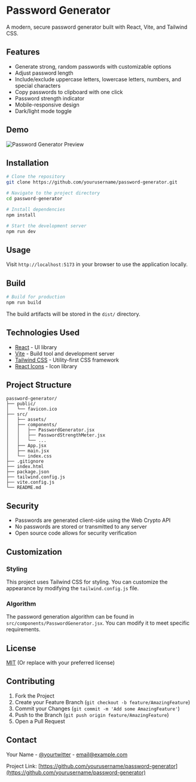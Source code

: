 # Password Generator

A modern, secure password generator built with React, Vite, and Tailwind CSS.

## Features

- Generate strong, random passwords with customizable options
- Adjust password length
- Include/exclude uppercase letters, lowercase letters, numbers, and special characters
- Copy passwords to clipboard with one click
- Password strength indicator
- Mobile-responsive design
- Dark/light mode toggle

## Demo

![Password Generator Preview](./Screenshot%202025-03-13%20at%209.43.56 PM.png)


## Installation

```bash
# Clone the repository
git clone https://github.com/yourusername/password-generator.git

# Navigate to the project directory
cd password-generator

# Install dependencies
npm install

# Start the development server
npm run dev
```

## Usage

Visit `http://localhost:5173` in your browser to use the application locally.

## Build

```bash
# Build for production
npm run build
```

The build artifacts will be stored in the `dist/` directory.

## Technologies Used

- [React](https://reactjs.org/) - UI library
- [Vite](https://vitejs.dev/) - Build tool and development server
- [Tailwind CSS](https://tailwindcss.com/) - Utility-first CSS framework
- [React Icons](https://react-icons.github.io/react-icons/) - Icon library

## Project Structure

```
password-generator/
├── public/
│   └── favicon.ico
├── src/
│   ├── assets/
│   ├── components/
│   │   ├── PasswordGenerator.jsx
│   │   ├── PasswordStrengthMeter.jsx
│   │   └── ...
│   ├── App.jsx
│   ├── main.jsx
│   └── index.css
├── .gitignore
├── index.html
├── package.json
├── tailwind.config.js
├── vite.config.js
└── README.md
```

## Security

- Passwords are generated client-side using the Web Crypto API
- No passwords are stored or transmitted to any server
- Open source code allows for security verification

## Customization

### Styling

This project uses Tailwind CSS for styling. You can customize the appearance by modifying the `tailwind.config.js` file.

### Algorithm

The password generation algorithm can be found in `src/components/PasswordGenerator.jsx`. You can modify it to meet specific requirements.

## License

[MIT](LICENSE) (Or replace with your preferred license)

## Contributing

1. Fork the Project
2. Create your Feature Branch (`git checkout -b feature/AmazingFeature`)
3. Commit your Changes (`git commit -m 'Add some AmazingFeature'`)
4. Push to the Branch (`git push origin feature/AmazingFeature`)
5. Open a Pull Request

## Contact

Your Name - [@yourtwitter](https://twitter.com/yourtwitter) - email@example.com

Project Link: [https://github.com/yourusername/password-generator](https://github.com/yourusername/password-generator)